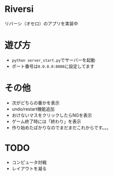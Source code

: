 # Riversi

リバーシ（オセロ）のアプリを実装中 

# 遊び方
- `python server_start.py`でサーバーを起動
- ポート番号は`0.0.0.0:8000`に設定してます 

# その他
- 次がどちらの番かを表示
- undo/restart機能追加
- おけないマスをクリックしたらNGを表示
- ゲーム終了時には「終わり」を表示
- 作り始めたばかりなのでまだまだこれからです。。。

# TODO
- コンピュータ対戦
- レイアウトを凝る
